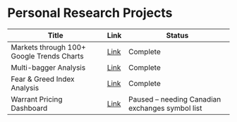 # Personal Research Projects

Title| Link| Status
--- | --- | ---
Markets through 100+ Google Trends Charts |  [Link](https://github.com/custom-hyper/Research/blob/main/google_trends_viz.ipynb) |  Complete
Multi-bagger Analysis |  [Link](https://github.com/custom-hyper/Research/blob/main/Multi_bagger_Analysis.ipynb) |  Complete
Fear & Greed Index Analysis |  [Link](https://github.com/custom-hyper/Research/blob/main/fearIndex.ipynb) |  Complete
Warrant Pricing Dashboard |  [Link]([www.google.com](https://github.com/custom-hyper/warrant-dashboard)) |  Paused – needing Canadian exchanges symbol list
